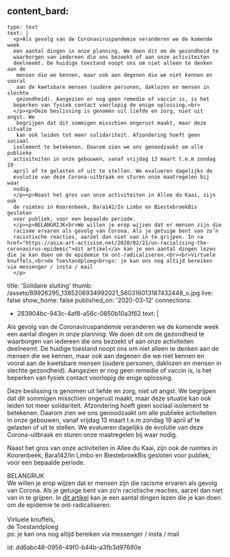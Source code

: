 content_bard:
  -
    type: text
    text: |
      <p>Als gevolg van de Coronaviruspandemie veranderen we de komende week 
      een aantal dingen in onze planning. We doen dit om de gezondheid te 
      waarborgen van iedereen die ons bezoekt of aan onze activiteiten 
      deelneemt. De huidige toestand noopt ons om niet alleen te denken aan de
       mensen die we kennen, maar ook aan degenen die we niet kennen en vooral
       aan de kwetsbare mensen (oudere personen, daklozen en mensen in slechte
       gezondheid). Aangezien er nog geen remedie of vaccin is, is het 
      beperken van fysiek contact voorlopig de enige oplossing.<br>
      </p><p>Deze beslissing is genomen uit liefde en zorg, niet uit angst. We
       begrijpen dat dit sommigen misschien ongerust maakt, maar deze situatie
       kan ook leiden tot meer solidariteit. Afzondering hoeft geen sociaal 
      isolement te betekenen. Daarom zien we ons genoodzaakt om alle publieke 
      activiteiten in onze gebouwen, vanaf vrijdag 13 maart t.e.m zondag 19 
      april af te gelasten of uit te stellen. We evalueren dagelijks de 
      evolutie van deze Corona-uitbraak en sturen onze maatregelen bij waar 
      nodig.
      </p><p>Naast het gros van onze activiteiten in Allee du Kaai, zijn ook 
      de ruimtes in Koorenbeek, Bara142/In Limbo en BiestebroekBis gesloten 
      voor publiek, voor een bepaalde periode.
      </p><p>BELANGRIJK<br>We willen je erop wijzen dat er mensen zijn die 
      racisme ervaren als gevolg van Corona. Als je getuige bent van zo’n 
      racistische reacties, aarzel dan niet van in te grijpen. In <a href="https://asia-art-activism.net/2020/02/21/un-racialising-the-coronavirus-epidemic">dit artikel</a> kan je een aantal dingen lezen die je kan doen om de epidemie te ont-radicaliseren.<br><br>Virtuele knuffels,<br>de Toestandploeg<br>ps: je kan ons nog altijd bereiken via messenger / insta / mail
      </p>
title: 'Solidaire sluiting'
thumb: /assets/89926295_1385206934992021_560316013187432448_o.jpg
live: false
show_home: false
published_on: '2020-03-12'
connections:
  - 283904bc-943c-4af8-a56c-0850b10a3f62
text: |
  <p>Als gevolg van de Coronaviruspandemie veranderen we de komende week een aantal dingen in onze planning. We doen dit om de gezondheid te waarborgen van iedereen die ons bezoekt of aan onze activiteiten deelneemt. De huidige toestand noopt ons om niet alleen te denken aan de mensen die we kennen, maar ook aan degenen die we niet kennen en vooral aan de kwetsbare mensen (oudere personen, daklozen en mensen in slechte gezondheid). Aangezien er nog geen remedie of vaccin is, is het beperken van fysiek contact voorlopig de enige oplossing.<br>
  </p>
  <p>Deze beslissing is genomen uit liefde en zorg, niet uit angst. We begrijpen dat dit sommigen misschien ongerust maakt, maar deze situatie kan ook leiden tot meer solidariteit. Afzondering hoeft geen sociaal isolement te betekenen. Daarom zien we ons genoodzaakt om alle publieke activiteiten in onze gebouwen, vanaf vrijdag 13 maart t.e.m zondag 19 april af te gelasten of uit te stellen. We evalueren dagelijks de evolutie van deze Corona-uitbraak en sturen onze maatregelen bij waar nodig.
  </p>
  <p>Naast het gros van onze activiteiten in Allee du Kaai, zijn ook de ruimtes in Koorenbeek, Bara142/In Limbo en BiestebroekBis gesloten voor publiek, voor een bepaalde periode.
  </p>
  <p>BELANGRIJK<br>We willen je erop wijzen dat er mensen zijn die racisme ervaren als gevolg van Corona. Als je getuige bent van zo’n racistische reacties, aarzel dan niet van in te grijpen. In <a href="https://asia-art-activism.net/2020/02/21/un-racialising-the-coronavirus-epidemic">dit artikel</a> kan je een aantal dingen lezen die je kan doen om de epidemie te ont-radicaliseren.<br><br>Virtuele knuffels,<br>de Toestandploeg<br>ps: je kan ons nog altijd bereiken via messenger / insta / mail
  </p>
id: dd6abc48-0956-49f0-b44b-a3fb3d97680e
